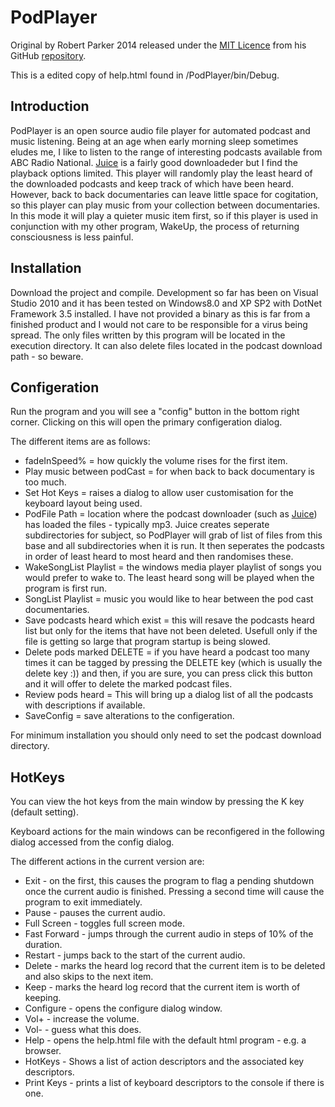 <h1>PodPlayer</h1>
<p>Original by Robert Parker 2014 released under the <a href="http://opensource.org/licenses/MIT">MIT Licence</a> from his GitHub <a href="https://github.com/pyblendnet-js/podplayer">repository</a>.</p>
<p>This is a edited copy of help.html found in /PodPlayer/bin/Debug.</p>
<h2>Introduction</h2>
<p>PodPlayer is an open source audio file player for automated podcast and music listening.  Being at an age when early morning sleep sometimes eludes me, I like to listen to the range of interesting podcasts available from ABC Radio National.  <a href="http://juicereceiver.sourceforge.net/faq/">Juice</a> is a fairly good downloadeder but I find the playback options limited.  This player will randomly play the least heard of the downloaded podcasts and keep track of which have been heard. However, back to back documentaries can leave little space for cogitation, so this player can play music from your collection between documentaries.  In this mode it will play a quieter music item first, so if this player is used in conjunction with my other program, WakeUp, the  process of returning consciousness is less painful.
<h2>Installation</h2>
<p>Download the project and compile.  Development so far has been on Visual Studio 2010 and it has been tested on Windows8.0 and XP SP2 with DotNet Framework 3.5 installed. I have not provided a binary as this is far from a finished product and I would not care to be responsible for a virus being spread.  The only files written by this program will be located in the execution directory.  It can also delete files located in the podcast download path - so beware.
<h2>Configeration</h2>
<p>Run the program and you will see a "config" button in the bottom right corner.  Clicking on this will open the primary configeration dialog.
<p>The different items are as follows:
<ul>
<li>fadeInSpeed% = how quickly the volume rises for the first item.
<li>Play music between podCast = for when back to back documentary is too much.
<li>Set Hot Keys = raises a dialog to allow user customisation for the keyboard layout being used.
<li>PodFile Path = location where the podcast downloader (such as <a href="http://juicereceiver.sourceforge.net/faq/">Juice</a>) has loaded the files - typically mp3.  Juice creates seperate subdirectories for subject, so PodPlayer will grab of list of files from this base and all subdirectories when it is run.  It then seperates the podcasts in order of least heard to most heard and then randomises these.
<li>WakeSongList Playlist = the windows media player playlist of songs you would prefer to wake to.  The least heard song will be played when the program is first run.
<li>SongList Playlist = music you would like to hear between the pod cast documentaries.
<li>Save podcasts heard which exist = this will resave the podcasts heard list but only for the items that have not been deleted.  Usefull only if the file is getting so large that program startup is being slowed.
<li>Delete pods marked DELETE = if you have heard a podcast too many times it can be tagged by pressing the
DELETE key (which is usually the delete key :)) and then, if you are sure, you can press click this button and it will  offer to delete the marked podcast files.
<li>Review pods heard = This will bring up a dialog list of all the podcasts with descriptions if available.
<li>SaveConfig = save alterations to the configeration.
</ul>
<p>For minimum installation you should only need to set the podcast download directory.
<h2>HotKeys</h2>
<p>You can view the hot keys from the main window by pressing the K key (default setting).
<p>Keyboard actions for the main windows can be reconfigered in the following dialog accessed from the config dialog.</p>
<p>The different actions in the current version are:
<ul>
<li>Exit - on the first, this causes the program to flag a pending shutdown once the current audio is finished.  Pressing a second time will cause the program to exit immediately.
<li>Pause - pauses the current audio.
<li>Full Screen - toggles full screen mode.
<li>Fast Forward - jumps through the current audio in steps of 10% of the duration.
<li>Restart - jumps back to the start of the current audio.
<li>Delete - marks the heard log record that the current item is to be deleted and also skips to the next item.
<li>Keep - marks the heard log record that the current item is worth of keeping.
<li>Configure - opens the configure dialog window.
<li>Vol+ - increase the volume.
<li>Vol- - guess what this does.
<li>Help - opens the help.html file with the default html program - e.g. a browser.
<li>HotKeys - Shows a list of action descriptors and the associated key descriptors.
<li>Print Keys - prints a list of keyboard descriptors to the console if there is one.
</ul>
